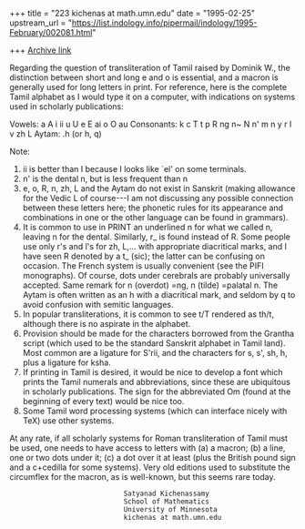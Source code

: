+++
title = "223 kichenas at math.umn.edu"
date = "1995-02-25"
upstream_url = "https://list.indology.info/pipermail/indology/1995-February/002081.html"

+++
[Archive link](https://list.indology.info/pipermail/indology/1995-February/002081.html)

Regarding the question of transliteration of Tamil raised by
Dominik W., the distinction between short and long e and o
is essential, and a macron is generally used for long letters
in print. For reference, here is the complete Tamil alphabet
as I would type it on a computer, with indications on 
systems used in scholarly publications:

Vowels: a A i ii u U e E ai o O au
Consonants:
        k  c  T t  p R
        ng n~ N n' m n
        y r l v zh L
Aytam: .h (or h, q)

Note:

  1) ii is better than I because I looks like `el' on some terminals.
  2) n' is the dental n, but is less frequent than n
  3) e, o, R, n, zh, L and the Aytam do not exist in Sanskrit
(making allowance for the Vedic L of course---I am not discussing
any possible connection between these letters here;
the phonetic rules for its appearance and combinations 
in one or the other language can be found in grammars).
  4) It is common to use in PRINT an underlined n for what we
called n, leaving n for the dental. Similarly, r_ is found 
instead of R. Some people use only r's and l's for zh, L,...
with appropriate diacritical marks,
and I have seen R denoted by a t_ (sic); the latter can be confusing
on occasion. 
The French system is usually convenient (see the PIFI monographs). Of course,
dots under cerebrals are probably universally accepted. Same remark for
n (overdot) =ng, n (tilde) =palatal n. The Aytam is often
written as an h with a diacritical mark, and seldom by q to
avoid confusion with semitic languages.
  5) In popular transliterations, it is common to see t/T rendered
as th/t, although there is no aspirate in the alphabet.
  6) Provision should be made for the characters borrowed from 
the Grantha script (which used to be the standard Sanskrit alphabet
in Tamil land). Most common are a ligature for S'rii, and the characters
for s, s', sh, h, plus a ligature for ksha.
  7) If printing in Tamil is desired, it would be nice to develop
a font which prints the Tamil numerals and abbreviations, 
since these are ubiquitous in scholarly publications.
The sign for the abbreviated Om (found at the beginning of every
text) would be nice too. 
  8) Some Tamil word processing systems (which can interface 
nicely with TeX) use other systems.

At any rate, if all scholarly systems for Roman transliteration
of Tamil must be used, one needs to have access to letters with
(a) a macron; (b) a line, one or two dots under it; (c) a dot
over it at least (plus the British pound sign and a c+cedilla
for some systems). Very old editions used to substitute the 
circumflex for the macron, as is well-known, but this seems rare
today.


                                Satyanad Kichenassamy
                                School of Mathematics
                                University of Minnesota
                                kichenas at math.umn.edu





